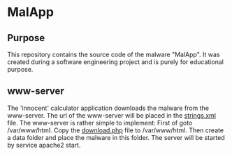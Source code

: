# MalApp
## Purpose
This repository contains the source code of the malware "MalApp". It was created during a software engineering project and is purely for educational purpose.

## www-server
The 'innocent' calculator application downloads the malware from the www-server. The url of the www-server will be placed in the [strings.xml](https://github.com/posseggs/MalApp/blob/master/Calculator/app/src/main/res/values/strings.xml) file.
The www-server is rather simple to implement: First of goto /var/www/html.
Copy the [download.php](https://github.com/posseggs/MalApp/blob/master/www-server/download.php) file to /var/www/html. Then create a data folder and place the malware in this folder.
The server will be started by service apache2 start.
